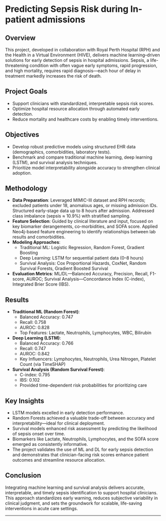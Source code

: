 # Predicting Sepsis Risk during In-patient admissions

## Overview

This project, developed in collaboration with Royal Perth Hospital (RPH) and the Health in a Virtual Environment (HIVE), delivers machine learning–driven solutions for early detection of sepsis in hospital admissions. Sepsis, a life-threatening condition with often vague early symptoms, rapid progression, and high mortality, requires rapid diagnosis—each hour of delay in treatment markedly increases the risk of death.

## Project Goals

- Support clinicians with standardized, interpretable sepsis risk scores.
- Optimize hospital resource allocation through automated early detection.
- Reduce mortality and healthcare costs by enabling timely interventions.

## Objectives

- Develop robust predictive models using structured EHR data (demographics, comorbidities, laboratory tests).
- Benchmark and compare traditional machine learning, deep learning (LSTM), and survival analysis techniques.
- Prioritize model interpretability alongside accuracy to strengthen clinical adoption.

## Methodology

- **Data Preparation**: Leveraged MIMIC-III dataset and RPH records; excluded patients under 18, anomalous ages, or missing admission IDs. Structured early-stage data up to 8 hours after admission. Addressed class imbalance (sepsis ≈ 10.9%) with stratified sampling.
- **Feature Selection**: Guided by clinical literature and input, focused on key biomarker derangements, co-morbidities, and SOFA score. Applied Neo4j-based feature engineering to identify relationships between lab results and comorbidities.
- **Modeling Approaches**: 
  - Traditional ML: Logistic Regression, Random Forest, Gradient Boosting
  - Deep Learning: LSTM for sequential patient data (0–8 hours)
  - Survival Analysis: Cox Proportional Hazards, CoxNet, Random Survival Forests, Gradient Boosted Survival
- **Evaluation Metrics**: ML/DL—Balanced Accuracy, Precision, Recall, F1-score, AUROC; Survival Analysis—Concordance Index (C-index), Integrated Brier Score (IBS).

## Results

- **Traditional ML (Random Forest)**:  
  - Balanced Accuracy: 0.747  
  - Recall: 0.758  
  - AUROC: 0.828  
  - Top Features: Lactate, Neutrophils, Lymphocytes, WBC, Bilirubin
- **Deep Learning (LSTM)**:  
  - Balanced Accuracy: 0.766  
  - Recall: 0.747  
  - AUROC: 0.842  
  - Key Influencers: Lymphocytes, Neutrophils, Urea Nitrogen, Platelet Count (via TimeSHAP)
- **Survival Analysis (Random Survival Forest)**:  
  - C-index: 0.795  
  - IBS: 0.102  
  - Provided time-dependent risk probabilities for prioritizing care

## Key Insights

- LSTM models excelled in early detection performance.
- Random Forests achieved a valuable trade-off between accuracy and interpretability—ideal for clinical deployment.
- Survival models enhanced risk assessment by predicting the likelihood of sepsis onset over time.
- Biomarkers like Lactate, Neutrophils, Lymphocytes, and the SOFA score emerged as consistently informative.
- The project validates the use of ML and DL for early sepsis detection and demonstrates that clinician-facing risk scores enhance patient outcomes and streamline resource allocation.

## Conclusion

Integrating machine learning and survival analysis delivers accurate, interpretable, and timely sepsis identification to support hospital clinicians. This approach standardizes early warning, reduces subjective variability in clinical judgment, and sets the groundwork for scalable, life-saving interventions in acute care settings.

---
